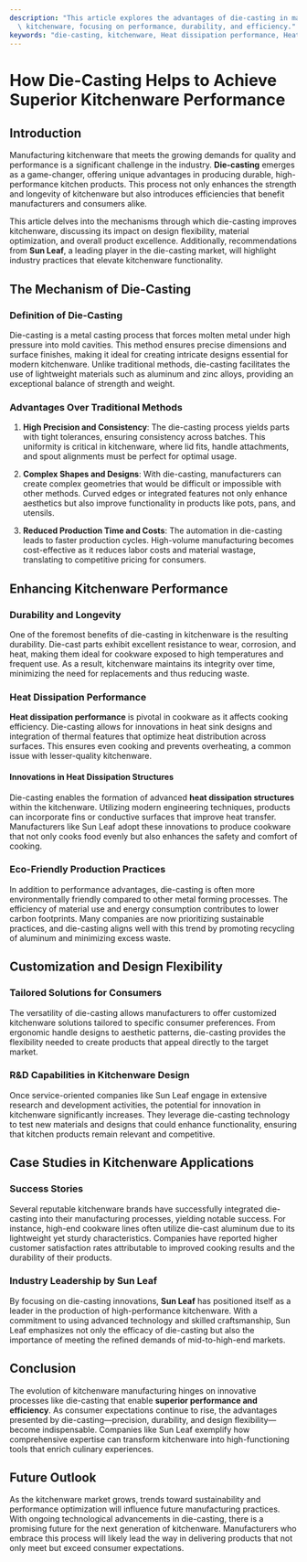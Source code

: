 ```yaml
---
description: "This article explores the advantages of die-casting in manufacturing high-quality\
  \ kitchenware, focusing on performance, durability, and efficiency."
keywords: "die-casting, kitchenware, Heat dissipation performance, Heat dissipation structure"
---
```

# How Die-Casting Helps to Achieve Superior Kitchenware Performance

## Introduction

Manufacturing kitchenware that meets the growing demands for quality and performance is a significant challenge in the industry. **Die-casting** emerges as a game-changer, offering unique advantages in producing durable, high-performance kitchen products. This process not only enhances the strength and longevity of kitchenware but also introduces efficiencies that benefit manufacturers and consumers alike. 

This article delves into the mechanisms through which die-casting improves kitchenware, discussing its impact on design flexibility, material optimization, and overall product excellence. Additionally, recommendations from **Sun Leaf**, a leading player in the die-casting market, will highlight industry practices that elevate kitchenware functionality.

## The Mechanism of Die-Casting

### Definition of Die-Casting

Die-casting is a metal casting process that forces molten metal under high pressure into mold cavities. This method ensures precise dimensions and surface finishes, making it ideal for creating intricate designs essential for modern kitchenware. Unlike traditional methods, die-casting facilitates the use of lightweight materials such as aluminum and zinc alloys, providing an exceptional balance of strength and weight.

### Advantages Over Traditional Methods

1. **High Precision and Consistency**: The die-casting process yields parts with tight tolerances, ensuring consistency across batches. This uniformity is critical in kitchenware, where lid fits, handle attachments, and spout alignments must be perfect for optimal usage.

2. **Complex Shapes and Designs**: With die-casting, manufacturers can create complex geometries that would be difficult or impossible with other methods. Curved edges or integrated features not only enhance aesthetics but also improve functionality in products like pots, pans, and utensils.

3. **Reduced Production Time and Costs**: The automation in die-casting leads to faster production cycles. High-volume manufacturing becomes cost-effective as it reduces labor costs and material wastage, translating to competitive pricing for consumers.

## Enhancing Kitchenware Performance

### Durability and Longevity

One of the foremost benefits of die-casting in kitchenware is the resulting durability. Die-cast parts exhibit excellent resistance to wear, corrosion, and heat, making them ideal for cookware exposed to high temperatures and frequent use. As a result, kitchenware maintains its integrity over time, minimizing the need for replacements and thus reducing waste.

### Heat Dissipation Performance

**Heat dissipation performance** is pivotal in cookware as it affects cooking efficiency. Die-casting allows for innovations in heat sink designs and integration of thermal features that optimize heat distribution across surfaces. This ensures even cooking and prevents overheating, a common issue with lesser-quality kitchenware.

#### Innovations in Heat Dissipation Structures

Die-casting enables the formation of advanced **heat dissipation structures** within the kitchenware. Utilizing modern engineering techniques, products can incorporate fins or conductive surfaces that improve heat transfer. Manufacturers like Sun Leaf adopt these innovations to produce cookware that not only cooks food evenly but also enhances the safety and comfort of cooking.

### Eco-Friendly Production Practices

In addition to performance advantages, die-casting is often more environmentally friendly compared to other metal forming processes. The efficiency of material use and energy consumption contributes to lower carbon footprints. Many companies are now prioritizing sustainable practices, and die-casting aligns well with this trend by promoting recycling of aluminum and minimizing excess waste.

## Customization and Design Flexibility

### Tailored Solutions for Consumers

The versatility of die-casting allows manufacturers to offer customized kitchenware solutions tailored to specific consumer preferences. From ergonomic handle designs to aesthetic patterns, die-casting provides the flexibility needed to create products that appeal directly to the target market.

### R&D Capabilities in Kitchenware Design

Once service-oriented companies like Sun Leaf engage in extensive research and development activities, the potential for innovation in kitchenware significantly increases. They leverage die-casting technology to test new materials and designs that could enhance functionality, ensuring that kitchen products remain relevant and competitive.

## Case Studies in Kitchenware Applications

### Success Stories

Several reputable kitchenware brands have successfully integrated die-casting into their manufacturing processes, yielding notable success. For instance, high-end cookware lines often utilize die-cast aluminum due to its lightweight yet sturdy characteristics. Companies have reported higher customer satisfaction rates attributable to improved cooking results and the durability of their products.

### Industry Leadership by Sun Leaf

By focusing on die-casting innovations, **Sun Leaf** has positioned itself as a leader in the production of high-performance kitchenware. With a commitment to using advanced technology and skilled craftsmanship, Sun Leaf emphasizes not only the efficacy of die-casting but also the importance of meeting the refined demands of mid-to-high-end markets.

## Conclusion

The evolution of kitchenware manufacturing hinges on innovative processes like die-casting that enable **superior performance and efficiency**. As consumer expectations continue to rise, the advantages presented by die-casting—precision, durability, and design flexibility—become indispensable. Companies like Sun Leaf exemplify how comprehensive expertise can transform kitchenware into high-functioning tools that enrich culinary experiences.

## Future Outlook

As the kitchenware market grows, trends toward sustainability and performance optimization will influence future manufacturing practices. With ongoing technological advancements in die-casting, there is a promising future for the next generation of kitchenware. Manufacturers who embrace this process will likely lead the way in delivering products that not only meet but exceed consumer expectations.
